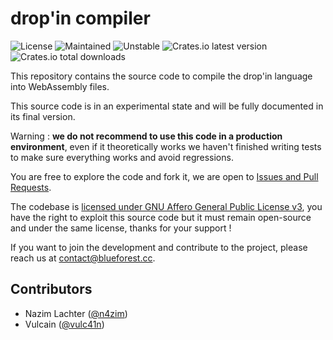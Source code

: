 
# drop'in compiler

![License](https://img.shields.io/github/license/theblueforest/wasm-ir)
![Maintained](https://img.shields.io/badge/maintained-yes-green.svg)
![Unstable](https://img.shields.io/badge/stable-no-red.svg)
![Crates.io latest version](https://img.shields.io/crates/v/dropin)
![Crates.io total downloads](https://img.shields.io/crates/d/dropin)

This repository contains the source code to compile the drop'in language into WebAssembly files.

This source code is in an experimental state and will be fully documented in its final version.

Warning : **we do not recommend to use this code in a production environment**, even if it theoretically works we haven't finished writing tests to make sure everything works and avoid regressions.

You are free to explore the code and fork it, we are open to [Issues and Pull Requests](./CONTRIBUTING.md).

The codebase is [licensed under GNU Affero General Public License v3](./COPYING), you have the right to exploit this source code but it must remain open-source and under the same license, thanks for your support !

If you want to join the development and contribute to the project, please reach us at contact@blueforest.cc.

## Contributors
- Nazim Lachter ([@n4zim](https://github.com/n4zim))
- Vulcain ([@vulc41n](https://github.com/vulc41n))
